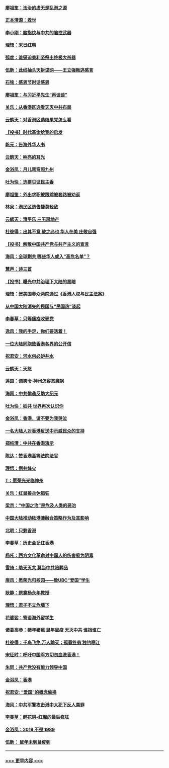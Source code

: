 #### [廖祖笙：法治的虚无是乱港之源](../pages/nsc993/n11690605.md?t=11300601) 
#### [正本清源：救世](../pages/nsc993/n11689134.md?t=11300601) 
#### [李小刚：脑指纹与中共的脑控武器](../pages/nsc993/n11688900.md?t=11300601) 
#### [理悟：末日红朝](../pages/nsc993/n11688829.md?t=11300601) 
#### [弧度：谁逼迫美利坚祭出终极大杀器](../pages/nsc993/n11688735.md?t=11300601) 
#### [伍新：此线抽头天拆谍网——王立强叛逃感言](../pages/nsc993/n11687981.md?t=11300601) 
#### [石铭：感恩节时话感恩](../pages/nsc993/n11687568.md?t=11300601) 
#### [廖祖笙：与习近平先生“再谈谈”](../pages/nsc993/n11687005.md?t=11300601) 
#### [关乐：从香港区选看天灭中共布局](../pages/nsc993/n11686647.md?t=11300601) 
#### [云鹤天：对香港区选结果党怎么看](../pages/nsc993/n11686216.md?t=11300601) 
#### [【投书】时代革命给我的启发](../pages/nsc993/n11684287.md?t=11300601) 
#### [乾元：告海外华人书](../pages/nsc993/n11684044.md?t=11300601) 
#### [云鹤天：响亮的耳光](../pages/nsc993/n11684254.md?t=11300601) 
#### [金浴凤：月儿弯弯照九州](../pages/nsc993/n11684231.md?t=11300601) 
#### [吐为快：选票见证民主香](../pages/nsc993/n11684206.md?t=11300601) 
#### [廖祖笙：外出求职被跟踪被套路被劝返](../pages/nsc993/n11683874.md?t=11300601) 
#### [林泉：港民区选告捷莫轻敌](../pages/nsc993/n11683930.md?t=11300601) 
#### [云鹤天：清平乐 三无房地产](../pages/nsc993/n11681521.md?t=11300601) 
#### [杜彼得：出其不意 破之必也 华人在美 庄敬自强](../pages/nsc993/n11679554.md?t=11300601) 
#### [【投书】解散中国共产党与共产主义的宣言](../pages/nsc993/n11679177.md?t=11300601) 
#### [海风：全球剿共 哪些华人或入“高危名单”？](../pages/nsc993/n11678617.md?t=11300601) 
#### [慧声：诗三首](../pages/nsc993/n11678848.md?t=11300601) 
#### [【投书】曝光中共治理下大陆的黑暗](../pages/nsc993/n11678674.md?t=11300601) 
#### [理悟：贺美国参众两院通过《香港人权与民主法案》](../pages/nsc993/n11678104.md?t=11300601) 
#### [从中国大陆消失的民国与“民国热”谈起](../pages/nsc993/n11678075.md?t=11300601) 
#### [李春草：只等瘟疫收邪党](../pages/nsc993/n11677308.md?t=11300601) 
#### [逸风：我的手足，你们要活着！](../pages/nsc993/n11676352.md?t=11300601) 
#### [一位大陆同胞致香港各界的公开信](../pages/nsc993/n11675761.md?t=11300601) 
#### [祝君安：河水何必妒井水](../pages/nsc993/n11675746.md?t=11300601) 
#### [云鹤天：天怒](../pages/nsc993/n11675718.md?t=11300601) 
#### [莲园：调笑令‧神州怎容恶魔祸](../pages/nsc993/n11675648.md?t=11300601) 
#### [海网：中共偷袭反助大纪元](../pages/nsc993/n11673515.md?t=11300601) 
#### [吐为快：妖共 世界再次认识你](../pages/nsc993/n11673506.md?t=11300601) 
#### [金浴凤：香港，请不要为我哭泣](../pages/nsc993/n11673248.md?t=11300601) 
#### [一名大陆人对香港反送中示威民众的支持](../pages/nsc993/n11672615.md?t=11300601) 
#### [郑纯清：中共在香港演示](../pages/nsc993/n11670539.md?t=11300601) 
#### [陈达：赞香港高等法院法官](../pages/nsc993/n11669542.md?t=11300601) 
#### [理悟：倒共烽火](../pages/nsc993/n11668844.md?t=11300601) 
#### [T：愿荣光光临神州](../pages/nsc993/n11668421.md?t=11300601) 
#### [关乐：红鼠狼兵休猖狂](../pages/nsc993/n11668378.md?t=11300601) 
#### [梁京：“中国之治”是危及人类的恶治](../pages/nsc993/n11668328.md?t=11300601) 
#### [中国大陆推动陆港澳融合策略作为及其影响](../pages/nsc993/n11668157.md?t=11300601) 
#### [北明：只剩香港](../pages/nsc993/n11668002.md?t=11300601) 
#### [李春草：历史会记住香港](../pages/nsc993/n11667927.md?t=11300601) 
#### [杨吒：西方文化革命对中国人的伤害极为阴毒](../pages/nsc993/n11664521.md?t=11300601) 
#### [雪绮：助天灭共 莫当中共陪葬品](../pages/nsc993/n11662650.md?t=11300601) 
#### [唐风：愿荣光归校园——致UBC“爱国”学生](../pages/nsc993/n11662194.md?t=11300601) 
#### [耿静：祭奠杨永年教授](../pages/nsc993/n11662514.md?t=11300601) 
#### [理悟：君子不立危墙下](../pages/nsc993/n11662172.md?t=11300601) 
#### [花婆娑：寄语海外留学生](../pages/nsc993/n11662121.md?t=11300601) 
#### [诸葛高参：猪年猪瘟 鼠年鼠疫 天灭中共 谁挡谁亡](../pages/nsc993/n11661980.md?t=11300601) 
#### [杜彼得：千鸟飞绝 万人踪灭；孤蓑笠翁 独钓寒江](../pages/nsc993/n11661170.md?t=11300601) 
#### [宋征时：呼吁中国军方切勿血洗香港！](../pages/nsc993/n11415318.md?t=11300601) 
#### [朱同：共产党没有能力领导中国](../pages/nsc993/n11660421.md?t=11300601) 
#### [金浴凤：香港](../pages/nsc993/n11660419.md?t=11300601) 
#### [祝君安: “爱国”的概念偷换](../pages/nsc993/n11659706.md?t=11300601) 
#### [海风：中共军警攻击港中大犯下反人类罪](../pages/nsc993/n11659632.md?t=11300601) 
#### [李春草：醉花阴•红魔的最后疯狂](../pages/nsc993/n11659287.md?t=11300601) 
#### [金浴凤：2019 不是 1989](../pages/nsc993/n11657663.md?t=11300601) 
#### [伍新： 鼠年未到鼠疫到](../pages/nsc993/n11655098.md?t=11300601) 

----
#### [ >>> 更早内容 <<< ](../indexes/nsc993-earlier.md)
